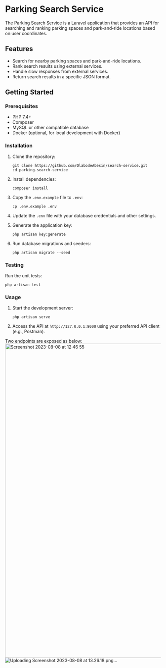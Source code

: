 
# Parking Search Service

The Parking Search Service is a Laravel application that provides an API for searching and ranking parking spaces and park-and-ride locations based on user coordinates.

## Features

- Search for nearby parking spaces and park-and-ride locations.
- Rank search results using external services.
- Handle slow responses from external services.
- Return search results in a specific JSON format.

## Getting Started

### Prerequisites

- PHP 7.4+
- Composer
- MySQL or other compatible database
- Docker (optional, for local development with Docker)

### Installation

1. Clone the repository:

   ```shell
   git clone https://github.com/OlabodeAbesin/search-service.git
   cd parking-search-service
   ```

2. Install dependencies:

   ```shell
   composer install
   ```

3. Copy the `.env.example` file to `.env`:

   ```shell
   cp .env.example .env
   ```

4. Update the `.env` file with your database credentials and other settings.

5. Generate the application key:

   ```shell
   php artisan key:generate
   ```

6. Run database migrations and seeders:

   ```shell
   php artisan migrate --seed
   ```
### Testing

Run the unit tests:

```shell
php artisan test
```

### Usage

1. Start the development server:

   ```shell
   php artisan serve
   ```

2. Access the API at `http://127.0.0.1:8000` using your preferred API client (e.g., Postman).

Two endpoints are exposed as below:
<img width="1015" alt="Screenshot 2023-08-08 at 12 46 55" src="https://github.com/OlabodeAbesin/search-service/assets/22768889/d9e58f31-f12c-41e9-b927-2470da8b3da9">
![Uploading Screenshot 2023-08-08 at 13.26.18.png…]()


